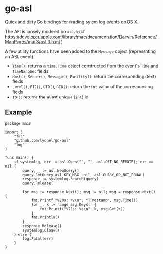 # go-asl

Quick and dirty Go bindings for reading sytem log events on OS X.

The API is loosely modeled on `asl.h` (cf. https://developer.apple.com/library/mac/documentation/Darwin/Reference/ManPages/man3/asl.3.html )

A few utility functions have been added to the `Message` object (representing an ASL event):
 * `Time()`: returns a `time.Time` object constructed from the event's `Time` and `TimeNanoSec` fields
 * `Host()`, `Sender()`, `Message()`, `Facility()`: return the corresponding (text) fields
 * `Level()`, `PID()`, `UID()`, `GID()`: return the `int` value of the corresponding fields
 * `ID()`: returns the event unique (`int`) id
 
## Example
```
package main

import (
	"fmt"
	"github.com/lyonel/go-asl"
	"log"
)

func main() {
	if systemlog, err := asl.Open("", "", asl.OPT_NO_REMOTE); err == nil {
		query, _ := asl.NewQuery()
		query.SetQuery(asl.KEY_MSG, nil, asl.QUERY_OP_NOT_EQUAL)
		response := systemlog.Search(query)
		query.Release()

		for msg := response.Next(); msg != nil; msg = response.Next() {
			fmt.Printf("%20s: %v\n", "Timestamp", msg.Time())
			for _, k := range msg.Keys() {
				fmt.Printf("%20s: %s\n", k, msg.Get(k))
			}
			fmt.Println()
		}
		response.Release()
		systemlog.Close()
	} else {
		log.Fatal(err)
	}
}
```
